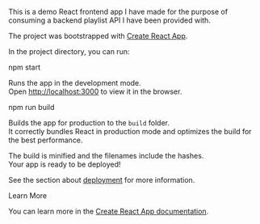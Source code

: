 This is a demo React frontend app I have made for the purpose of consuming a backend playlist API I have been provided with.

The project was bootstrapped with [Create React App](https://github.com/facebook/create-react-app).

In the project directory, you can run:

npm start

Runs the app in the development mode.<br />
Open [http://localhost:3000](http://localhost:3000) to view it in the browser.

npm run build

Builds the app for production to the `build` folder.<br />
It correctly bundles React in production mode and optimizes the build for the best performance.

The build is minified and the filenames include the hashes.<br />
Your app is ready to be deployed!

See the section about [deployment](https://facebook.github.io/create-react-app/docs/deployment) for more information.

Learn More

You can learn more in the [Create React App documentation](https://facebook.github.io/create-react-app/docs/getting-started).
